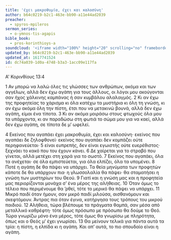 ```yaml
---
title: 'έχει μακροθυμία, έχει και καλοσύνη'
author: b64c0219-b2c1-463e-bb90-a11e44ad2039
preacher:
  - spyros-mpileros
sermon_series:
  - o-ymnos-tis-agapis
bible_book:
  - pros-korinthioys-a
soundcloud: '<iframe width="100%" height="20" scrolling="no" frameborder="no" allow="autoplay" src="https://w.soundcloud.com/player/?url=https%3A//api.soundcloud.com/tracks/704261446%3Fsecret_token%3Ds-Dp1Kb&color=%23ff5500&inverse=false&auto_play=false&show_user=true"></iframe>'
updated_by: b64c0219-b2c1-463e-bb90-a11e44ad2039
updated_at: 1617741524
id: dc74a039-1d0a-4748-b3a3-1acc09e117fa
---
```

Α' Κορινθίους 13:4

1 Αν μπορώ να λαλώ όλες τις γλώσσες των ανθρώπων, ακόμα και των αγγέλων, αλλά δεν έχω αγάπη για τους άλλους, οι λόγοι μου ακούγονται σαν ήχος χάλκινης καμπάνας ή σαν κυμβάλου αλαλαγμός. 2 Κι αν έχω της προφητείας το χάρισμα κι όλα κατέχω τα μυστήρια κι όλη τη γνώση, κι αν έχω ακόμα όλη την πίστη, έτσι που να μετακινώ βουνά, αλλά δεν έχω αγάπη, είμαι ένα τίποτα. 3 Κι αν ακόμα μοιράσω στους φτωχούς όλα μου τα υπάρχοντα, κι αν παραδώσω στη φωτιά το σώμα μου για να καεί, αλλά δεν έχω αγάπη, σε τίποτα δε μ’ ωφελεί.

4 Εκείνος που αγαπάει έχει μακροθυμία, έχει και καλοσύνη· εκείνος που αγαπάει δε ζηλοφθονεί· εκείνος που αγαπάει δεν κομπάζει ούτε περηφανεύεται· 5 είναι ευπρεπής, δεν είναι εγωιστής ούτε ευερέθιστος· ξεχνάει το κακό που του έχουν κάνει. 6 Δε χαίρεται για το στραβό που γίνεται, αλλά μετέχει στη χαρά για το σωστό. 7 Εκείνος που αγαπάει, όλα τα ανέχεται· σε όλα εμπιστεύεται, για όλα ελπίζει, όλα τα υπομένει.
8 Ποτέ η αγάπη δε θα πάψει να υπάρχει. Τα θεία μηνύματα των προφητών κάποτε δε θα υπάρχουν πια· η γλωσσολαλία θα πάψει· θα σταματήσει η γνώση των μυστηρίων του Θεού. 9 Γιατί και η γνώση μας και η προφητεία μας περιορίζονται μονάχα σ’ ένα μέρος της αλήθειας. 10 Όταν όμως το τέλειο που περιμένουμε θα ’ρθεί, τότε το μερικό θα πάψει να υπάρχει.
11 Μικρό παιδί όταν ήμουν, σαν μικρό παιδί μιλούσα, αισθανόμουν και σκεφτόμουν. Άντρας πια όταν έγινα, κατήργησα τους τρόπους του μικρού παιδιού. 12 Αλήθεια, τώρα βλέπουμε τα πράγματα θαμπά, σαν μέσα από μεταλλικό καθρέφτη· τότε όμως πρόσωπο με πρόσωπο θα δούμε το Θεό. Τώρα γνωρίζω μόνο ένα μέρος, τότε όμως θα γνωρίσω με πληρότητα, όπως και ο Θεός μ’ έχει γνωρίσει.
13 Θα μείνουν τελικά για πάντα αυτά τα τρία: η πίστη, η ελπίδα κι η αγάπη. Και απ’ αυτά, το πιο σπουδαίο είναι η αγάπη.